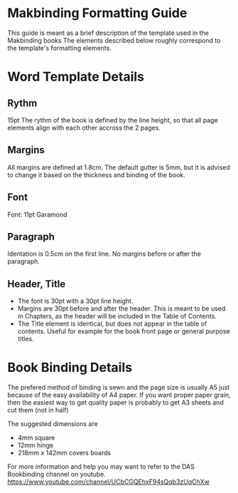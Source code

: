 # Makbinding Formatting Guide

This guide is meant as a brief description of the template used in the Makbinding books
The elements described below roughly correspond to the template's formatting elements.

# Word Template Details

## Rythm

15pt
The rythm of the book is defined by the line height, so that all page elements align with each other accross the 2 pages. 

## Margins
All margins are defined at 1.8cm. The default gutter is 5mm, but it is advised to change it based on the thickness and binding of the book.

## Font

Font: 11pt Garamond

## Paragraph

Identation is 0.5cm on the first line. No margins before or after the paragraph.

## Header, Title

- The font is 30pt with a 30pt line height. 
- Margins are 30pt before and after the header. This is meant to be used in Chapters, as the header will be included in the Table of Contents.
- The Title element is identical, but does not appear in the table of contents. Useful for example for the book front page or general purpose titles.

# Book Binding Details

The prefered method of binding is sewn and the page size is usually A5 just because of the easy availability of A4 paper. If you want proper paper grain, then the easiest way to get quality paper is probably to get A3 sheets and cut them (not in half)

The suggested dimensions are
- 4mm square
- 12mm hinge
- 218mm x 142mm covers boards

For more information and help you may want to refer to the DAS Bookbinding channel on youtube.
https://www.youtube.com/channel/UCbCGQEhxF94sQqb3zUqChXw

